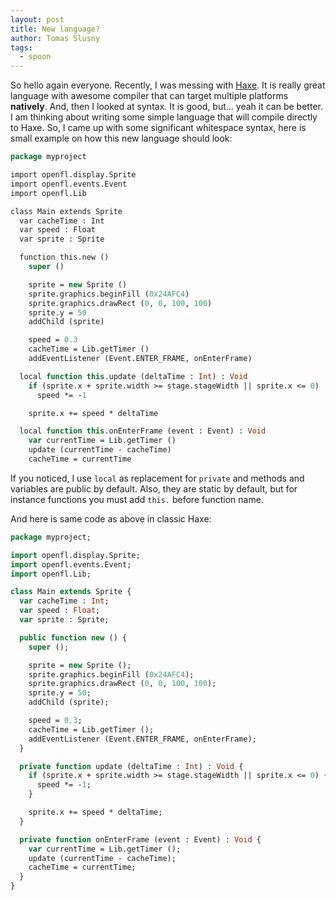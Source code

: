 ```yaml
---
layout: post
title: New language?
author: Tomas Slusny
tags:
  - spoon
---
```


So hello again everyone. Recently, I was messing with [Haxe](https://haxe.org). It is really great language with awesome compiler that can target multiple platforms **natively**.
And, then I looked at syntax. It is good, but... yeah it can be better. I am thinking about writing some simple language that will compile directly to Haxe. So, I came up with some significant whitespace syntax, here is small example on how this new language should look:

```haxe
package myproject

import openfl.display.Sprite
import openfl.events.Event
import openfl.Lib

class Main extends Sprite
  var cacheTime : Int
  var speed : Float
  var sprite : Sprite

  function this.new ()
    super ()

    sprite = new Sprite ()
    sprite.graphics.beginFill (0x24AFC4)
    sprite.graphics.drawRect (0, 0, 100, 100)
    sprite.y = 50
    addChild (sprite)

    speed = 0.3
    cacheTime = Lib.getTimer ()
    addEventListener (Event.ENTER_FRAME, onEnterFrame)

  local function this.update (deltaTime : Int) : Void
    if (sprite.x + sprite.width >= stage.stageWidth || sprite.x <= 0)  
      speed *= -1

    sprite.x += speed * deltaTime

  local function this.onEnterFrame (event : Event) : Void
    var currentTime = Lib.getTimer ()
    update (currentTime - cacheTime)
    cacheTime = currentTime
```

If you noticed, I use `local` as replacement for `private` and methods and variables are public by default. Also, they are static by default, but for instance functions you must add `this.` before function name.

And here is same code as above in classic Haxe:

```haxe
package myproject;

import openfl.display.Sprite;
import openfl.events.Event;
import openfl.Lib;

class Main extends Sprite {
  var cacheTime : Int;
  var speed : Float;
  var sprite : Sprite;

  public function new () {
    super ();

    sprite = new Sprite ();
    sprite.graphics.beginFill (0x24AFC4);
    sprite.graphics.drawRect (0, 0, 100, 100);
    sprite.y = 50;
    addChild (sprite);

    speed = 0.3;
    cacheTime = Lib.getTimer ();
    addEventListener (Event.ENTER_FRAME, onEnterFrame);
  }

  private function update (deltaTime : Int) : Void {
    if (sprite.x + sprite.width >= stage.stageWidth || sprite.x <= 0) {
      speed *= -1;
    }

    sprite.x += speed * deltaTime;
  }

  private function onEnterFrame (event : Event) : Void {
    var currentTime = Lib.getTimer ();
    update (currentTime - cacheTime);
    cacheTime = currentTime;
  }
}
```
